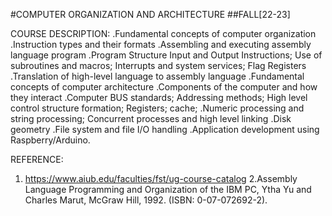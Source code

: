 #COMPUTER ORGANIZATION AND ARCHITECTURE
			##FALL[22-23]

COURSE DESCRIPTION: .Fundamental concepts of computer organization 
.Instruction types and their formats
.Assembling and executing assembly language program
.Program Structure Input and Output Instructions; Use of subroutines and macros; Interrupts and system services; Flag Registers
.Translation of high-level language to assembly language
.Fundamental concepts of computer architecture
.Components of the computer and how they interact
.Computer BUS standards; Addressing methods; High level control structure formation; Registers; cache;
.Numeric processing and string processing; Concurrent processes and high level linking
.Disk geometry
.File system and file I/O handling
.Application development using Raspberry/Arduino.

REFERENCE:
1. https://www.aiub.edu/faculties/fst/ug-course-catalog
2.Assembly Language Programming and Organization of the IBM PC, Ytha Yu and Charles Marut, McGraw Hill, 1992. (ISBN: 0-07-072692-2).
